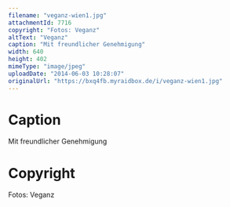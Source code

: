 ```yaml
---
filename: "veganz-wien1.jpg"
attachmentId: 7716
copyright: "Fotos: Veganz"
altText: "Veganz"
caption: "Mit freundlicher Genehmigung"
width: 640
height: 402
mimeType: "image/jpeg"
uploadDate: "2014-06-03 10:28:07"
originalUrl: "https://bxq4fb.myraidbox.de/i/veganz-wien1.jpg"
---
```


# Caption

Mit freundlicher Genehmigung

# Copyright

Fotos: Veganz

